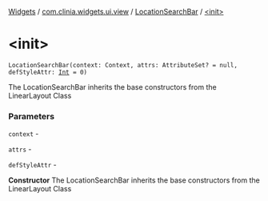 [Widgets](../../index.md) / [com.clinia.widgets.ui.view](../index.md) / [LocationSearchBar](index.md) / [&lt;init&gt;](./-init-.md)

# &lt;init&gt;

`LocationSearchBar(context: Context, attrs: AttributeSet? = null, defStyleAttr: `[`Int`](https://kotlinlang.org/api/latest/jvm/stdlib/kotlin/-int/index.html)` = 0)`

The LocationSearchBar inherits the base constructors from the LinearLayout Class

### Parameters

`context` -

`attrs` -

`defStyleAttr` -

**Constructor**
The LocationSearchBar inherits the base constructors from the LinearLayout Class

